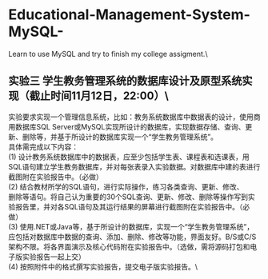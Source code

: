 # Educational-Management-System-MySQL-
Learn to use MySQL and try to finish my college assigment.\
## 实验三 学生教务管理系统的数据库设计及原型系统实现（截止时间11月12日，22:00）\
实验要求实现一个管理信息系统，比如：教务系统数据库中数据表的设计，使用商用数据库SQL Server或MySQL实现所设计的数据库，实现数据存储、查询、更新、删除等，并基于所设计的数据库实现一个“学生教务管理系统”。\
具体需完成以下内容：\
(1) 设计教务系统数据库中的数据表，应至少包括学生表、课程表和选课表，用SQL语句建立学生教务数据库，并对每张表录入实验数据。对数据库中建的表进行截图附在实验报告中。（必做）\
(2) 结合教材所学的SQL语句，进行实际操作，练习各类查询、更新、修改、\
删除等语句。将自己认为重要的30个SQL查询、更新、修改、删除等操作写到实验报告里，并对各SQL语句及其运行结果的屏幕进行截图附在实验报告中。（必做）\
(3) 使用.NET或Java等，基于所设计的数据库，实现一个“学生教务管理系统”，应包括对数据库中数据的查询、添加、删除、修改等功能，界面友好。B/S或C/S架构不限。将各界面演示及核心代码附在实验报告中。（选做，需将源码打包和电子版实验报告一起上交）\
(4) 按照附件中的格式撰写实验报告，提交电子版实验报告。\

